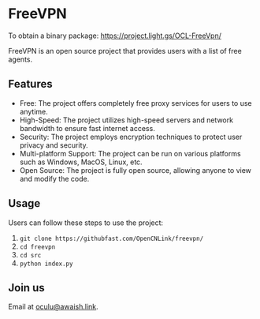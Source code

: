 # FreeVPN

To obtain a binary package: https://project.light.gs/OCL-FreeVpn/

FreeVPN is an open source project that provides users with a list of free agents.

## Features

- Free: The project offers completely free proxy services for users to use anytime.
- High-Speed: The project utilizes high-speed servers and network bandwidth to ensure fast internet access.
- Security: The project employs encryption techniques to protect user privacy and security.
- Multi-platform Support: The project can be run on various platforms such as Windows, MacOS, Linux, etc.
- Open Source: The project is fully open source, allowing anyone to view and modify the code.

## Usage

Users can follow these steps to use the project:

1. ```git clone https://githubfast.com/OpenCNLink/freevpn/```
2. ```cd freevpn```
3. ```cd src```
4. ```python index.py```
   
## Join us

Email at oculu@awaish.link.
